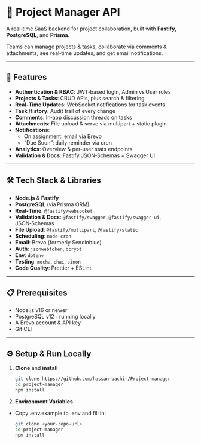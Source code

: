 # 🚀 Project Manager API

A real‑time SaaS backend for project collaboration, built with **Fastify**, **PostgreSQL**, and **Prisma**.

Teams can manage projects & tasks, collaborate via comments & attachments, see real‑time updates, and get email notifications.

---

## 🔑 Features

- **Authentication & RBAC**: JWT‑based login, Admin vs User roles
- **Projects & Tasks**: CRUD APIs, plus search & filtering
- **Real‑Time Updates**: WebSocket notifications for task events
- **Task History**: Audit trail of every change
- **Comments**: In‑app discussion threads on tasks
- **Attachments**: File upload & serve via multipart + static plugin
- **Notifications**:
  - On assignment: email via Brevo
  - “Due Soon”: daily reminder via cron
- **Analytics**: Overview & per‑user stats endpoints
- **Validation & Docs**: Fastify JSON‑Schemas + Swagger UI

---

## 🛠️ Tech Stack & Libraries

- **Node.js** & **Fastify**
- **PostgreSQL** (via Prisma ORM)
- **Real‑Time**: `@fastify/websocket`
- **Validation & Docs**: `@fastify/swagger`, `@fastify/swagger-ui`, JSON‑Schemas
- **File Upload**: `@fastify/multipart`, `@fastify/static`
- **Scheduling**: `node-cron`
- **Email**: Brevo (formerly Sendinblue)
- **Auth**: `jsonwebtoken`, `bcrypt`
- **Env**: `dotenv`
- **Testing**: `mocha`, `chai`, `sinon`
- **Code Quality**: Prettier + ESLint

---

## 📋 Prerequisites

- Node.js v16 or newer
- PostgreSQL v12+ running locally
- A Brevo account & API key
- Git CLI

---

## ⚙️ Setup & Run Locally

1. **Clone** and **install**

   ```bash
   git clone https://github.com/hassan-bachir/Project-manager
   cd project-manager
   npm install

   ```

2. **Environment Variables**

- Copy .env.example to .env and fill in:
  ```bash
  git clone <your‑repo‑url>
  cd project-manager
  npm install
  ```
